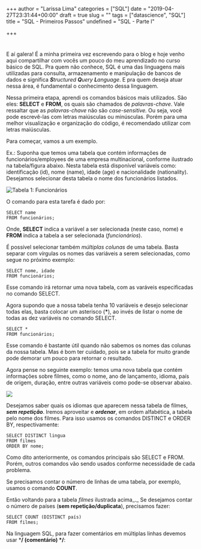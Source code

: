 +++
author = "Larissa Lima"
categories = ["SQL"]
date = "2019-04-27T23:31:44+00:00"
draft = true
slug = ""
tags = ["datascience", "SQL"]
title = "SQL - Primeiros Passos"
undefined = "SQL - Parte I"

+++
# 

E aí galera! É a minha primeira vez escrevendo para o blog e hoje venho aqui compartilhar com vocês um pouco do meu aprendizado no curso básico de SQL. Pra quem não conhece, SQL é uma das linguagens mais utilizadas para consulta, armazenamento e manipulação de bancos de dados e significa **_S_**_tructured **Q**uery **L**anguage_. E pra quem deseja atuar nessa área, é fundamental o conhecimento dessa linguagem.

Nessa primeira etapa, aprendi os comandos básicos mais utilizados. São eles: **SELECT** e **FROM**, os quais são chamados de _palavras-chave_. Vale ressaltar que as _palavras-chave_ não são _case-sensitive._ Ou seja, você pode escrevê-las com letras maiúsculas ou minúsculas. Porém para uma melhor visualização e organização do código, é recomendado utilizar com letras maiúsculas.

Para começar, vamos a um exemplo.

Ex.: Suponha que temos uma tabela que contém informações de funcionários/employees de uma empresa multinacional, conforme ilustrado na tabela/figura abaixo. Nesta tabela está disponível variáveis como: identificação (id), nome (name), idade (age) e nacionalidade (nationality). Desejamos selecionar desta tabela o nome dos funcionários listados.

![](/uploads/Tabela1.jpeg "Tabela 1: Funcionários")

O comando para esta tarefa é dado por:

    SELECT name
    FROM funcionários;

Onde, **SELECT** indica a variável a ser selecionada (neste caso, nome) e **FROM** indica a tabela a ser selecionada (_funcionários_).

É possível selecionar também _múltiplas colunas_ de uma tabela. Basta separar com vírgulas os nomes das variáveis a serem selecionadas, como segue no próximo exemplo:

    SELECT nome, idade 
    FROM funcionários;

Esse comando irá retornar uma nova tabela, com as varáveis especificadas no comando SELECT.

Agora supondo que a nossa tabela tenha 10 variáveis e desejo selecionar todas elas, basta colocar um asterisco (__*__), ao invés de listar o nome de todas as dez variáveis no comando SELECT.

    SELECT * 
    FROM funcionários;

Esse comando é bastante útil quando não sabemos os nomes das colunas da nossa tabela. Mas é bom ter cuidado, pois se a tabela for muito grande pode demorar um pouco para retornar o resultado.

Agora pense no seguinte exemplo: temos uma nova tabela que contém informações sobre filmes, como o nome, ano de lançamento, idioma, país de origem, duração, entre outras variáveis como pode-se observar abaixo.

![](/uploads/Tabela2_Filmes.png)

Desejamos saber quais os idiomas que aparecem nessa tabela de filmes, **_sem repetição_**. Iremos aproveitar e **_ordenar_**, em ordem alfabética, a tabela pelo nome dos filmes. Para isso usamos os comandos DISTINCT e ORDER BY, respectivamente:

    SELECT DISTINCT lingua 
    FROM filmes 
    ORDER BY nome;

Como dito anteriormente, os comandos principais são SELECT e FROM. Porém, outros comandos vão sendo usados conforme necessidade de cada problema.

Se precisamos contar o número de linhas de uma tabela, por exemplo, usamos o comando **COUNT**.

Então voltando para a tabela _filmes_ ilustrada acima_._ Se desejamos contar o número de países (**sem repetição/duplicata**), precisamos fazer:

    SELECT COUNT (DISTINCT país) 
    FROM filmes;

Na linguagem SQL, para fazer comentários em múltiplas linhas devemos usar ***/ (comentário) */**: